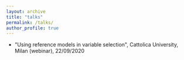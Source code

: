 ```yaml
---
layout: archive
title: "talks"
permalink: /talks/
author_profile: true
---
```


- "Using reference models in variable selection", Cattolica University, Milan (webinar), 22/09/2020